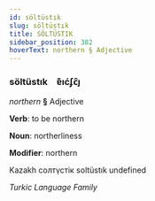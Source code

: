 ```yaml
---
id: söltüstık
slug: söltüstık
title: SÖLTÜSTIK
sidebar_position: 382
hoverText: northern § Adjective
---
```


### söltüstık&emsp;<span kind="abugida">ɐ͊ıćʄc̑ȷ</span>

*northern* **§** Adjective

**Verb**: to be northern

**Noun**: northerliness

**Modifier**: northern

Kazakh солтүстік soltüstık undefined

*Turkic Language Family*